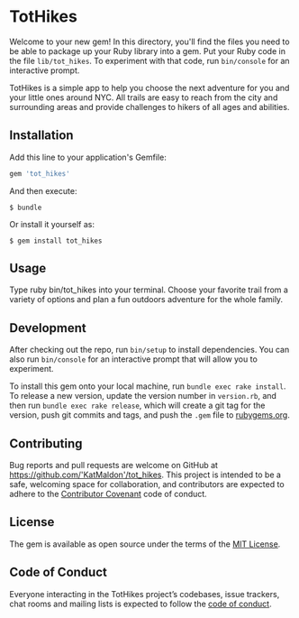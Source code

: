 # TotHikes

Welcome to your new gem! In this directory, you'll find the files you need to be able to package up your Ruby library into a gem. Put your Ruby code in the file `lib/tot_hikes`. To experiment with that code, run `bin/console` for an interactive prompt.

TotHikes is a simple app to help you choose the next adventure for you and your little ones around NYC. All trails are easy to reach from the city and surrounding areas and provide challenges to hikers of all ages and abilities.  

## Installation

Add this line to your application's Gemfile:

```ruby
gem 'tot_hikes'
```

And then execute:

    $ bundle

Or install it yourself as:

    $ gem install tot_hikes

## Usage

Type ruby bin/tot_hikes into your terminal. Choose your favorite trail from a variety of options and plan a fun outdoors adventure for the whole family.

## Development

After checking out the repo, run `bin/setup` to install dependencies. You can also run `bin/console` for an interactive prompt that will allow you to experiment.

To install this gem onto your local machine, run `bundle exec rake install`. To release a new version, update the version number in `version.rb`, and then run `bundle exec rake release`, which will create a git tag for the version, push git commits and tags, and push the `.gem` file to [rubygems.org](https://rubygems.org).

## Contributing

Bug reports and pull requests are welcome on GitHub at https://github.com/'KatMaldon'/tot_hikes. This project is intended to be a safe, welcoming space for collaboration, and contributors are expected to adhere to the [Contributor Covenant](http://contributor-covenant.org) code of conduct.

## License

The gem is available as open source under the terms of the [MIT License](https://opensource.org/licenses/MIT).

## Code of Conduct

Everyone interacting in the TotHikes project’s codebases, issue trackers, chat rooms and mailing lists is expected to follow the [code of conduct](https://github.com/'KatMaldon'/tot_hikes/blob/master/CODE_OF_CONDUCT.md).
